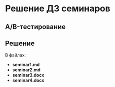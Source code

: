 ﻿# Решение ДЗ семинаров
## A/B-тестирование

## Решение

В файлах:
- __seminar1.md__
- __seminar2.md__
- __seminar3.docx__
- __seminar4.docx__
